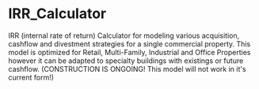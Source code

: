 # IRR_Calculator
IRR (internal rate of return) Calculator for modeling various acquisition, cashflow and divestment strategies for a single commercial property. This model is optimized for Retail, Multi-Family, Industrial and Office Properties however it can be adapted to specialty buildings with existings or future cashflow. (CONSTRUCTION IS ONGOING! This model will not work in it's current form!)
